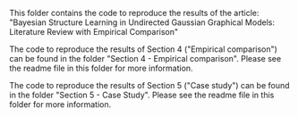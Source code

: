 This folder contains the code to reproduce the results of the article:
"Bayesian Structure Learning in Undirected Gaussian Graphical Models: Literature Review with Empirical Comparison"

The code to reproduce the results of Section 4 ("Empirical comparison") can be found in the folder "Section 4 - Empirical comparison". Please see the readme file in this folder for more information.

The code to reproduce the results of Section 5 ("Case study") can be found in the folder "Section 5 - Case Study".
Please see the readme file in this folder for more information.
